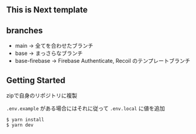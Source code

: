 ## This is Next template

## branches
- main -> 全てを合わせたブランチ
- base -> まっさらなブランチ
- base-firebase -> Firebase Authenticate, Recoil のテンプレートブランチ

## Getting Started

zipで自身のリポジトリに複製

`.env.example` がある場合にはそれに従って
`.env.local` に値を追加

```
$ yarn install
$ yarn dev
```
